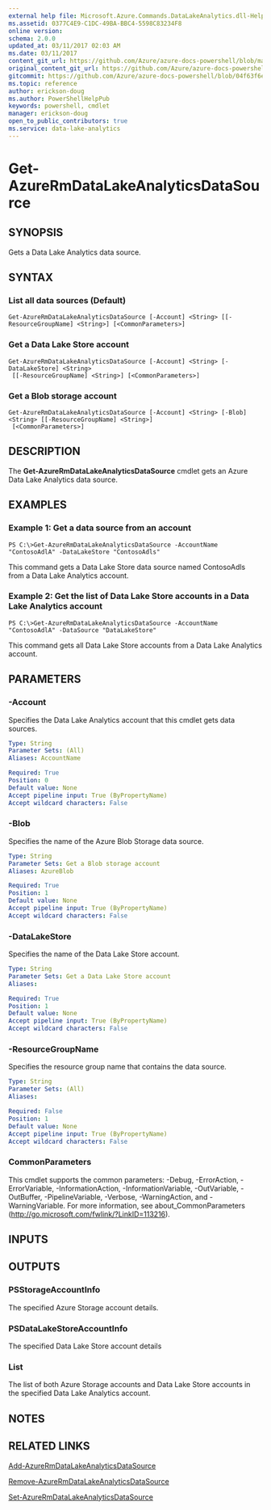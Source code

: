 ```yaml
---
external help file: Microsoft.Azure.Commands.DataLakeAnalytics.dll-Help.xml
ms.assetid: 0377C4E9-C1DC-49BA-BBC4-5598C83234F8
online version:
schema: 2.0.0
updated_at: 03/11/2017 02:03 AM
ms.date: 03/11/2017
content_git_url: https://github.com/Azure/azure-docs-powershell/blob/master/azureps-cmdlets-docs/ResourceManager/AzureRM.DataLakeAnalytics/v2.7.0/Get-AzureRmDataLakeAnalyticsDataSource.md
original_content_git_url: https://github.com/Azure/azure-docs-powershell/blob/master/azureps-cmdlets-docs/ResourceManager/AzureRM.DataLakeAnalytics/v2.7.0/Get-AzureRmDataLakeAnalyticsDataSource.md
gitcommit: https://github.com/Azure/azure-docs-powershell/blob/04f63f6e685743ace2c57eb157574e34e8610b1c
ms.topic: reference
author: erickson-doug
ms.author: PowerShellHelpPub
keywords: powershell, cmdlet
manager: erickson-doug
open_to_public_contributors: true
ms.service: data-lake-analytics
---
```


# Get-AzureRmDataLakeAnalyticsDataSource

## SYNOPSIS
Gets a Data Lake Analytics data source.

## SYNTAX

### List all data sources (Default)
```
Get-AzureRmDataLakeAnalyticsDataSource [-Account] <String> [[-ResourceGroupName] <String>] [<CommonParameters>]
```

### Get a Data Lake Store account
```
Get-AzureRmDataLakeAnalyticsDataSource [-Account] <String> [-DataLakeStore] <String>
 [[-ResourceGroupName] <String>] [<CommonParameters>]
```

### Get a Blob storage account
```
Get-AzureRmDataLakeAnalyticsDataSource [-Account] <String> [-Blob] <String> [[-ResourceGroupName] <String>]
 [<CommonParameters>]
```

## DESCRIPTION
The **Get-AzureRmDataLakeAnalyticsDataSource** cmdlet gets an Azure Data Lake Analytics data source.

## EXAMPLES

### Example 1: Get a data source from an account
```
PS C:\>Get-AzureRmDataLakeAnalyticsDataSource -AccountName "ContosoAdlA" -DataLakeStore "ContosoAdls"
```

This command gets a Data Lake Store data source named ContosoAdls from a Data Lake Analytics account.

### Example 2: Get the list of Data Lake Store accounts in a Data Lake Analytics account
```
PS C:\>Get-AzureRmDataLakeAnalyticsDataSource -AccountName "ContosoAdlA" -DataSource "DataLakeStore"
```

This command gets all Data Lake Store accounts from a Data Lake Analytics account.

## PARAMETERS

### -Account
Specifies the Data Lake Analytics account that this cmdlet gets data sources.

```yaml
Type: String
Parameter Sets: (All)
Aliases: AccountName

Required: True
Position: 0
Default value: None
Accept pipeline input: True (ByPropertyName)
Accept wildcard characters: False
```

### -Blob
Specifies the name of the Azure Blob Storage data source.

```yaml
Type: String
Parameter Sets: Get a Blob storage account
Aliases: AzureBlob

Required: True
Position: 1
Default value: None
Accept pipeline input: True (ByPropertyName)
Accept wildcard characters: False
```

### -DataLakeStore
Specifies the name of the Data Lake Store account.

```yaml
Type: String
Parameter Sets: Get a Data Lake Store account
Aliases: 

Required: True
Position: 1
Default value: None
Accept pipeline input: True (ByPropertyName)
Accept wildcard characters: False
```

### -ResourceGroupName
Specifies the resource group name that contains the data source.

```yaml
Type: String
Parameter Sets: (All)
Aliases: 

Required: False
Position: 1
Default value: None
Accept pipeline input: True (ByPropertyName)
Accept wildcard characters: False
```

### CommonParameters
This cmdlet supports the common parameters: -Debug, -ErrorAction, -ErrorVariable, -InformationAction, -InformationVariable, -OutVariable, -OutBuffer, -PipelineVariable, -Verbose, -WarningAction, and -WarningVariable. For more information, see about_CommonParameters (http://go.microsoft.com/fwlink/?LinkID=113216).

## INPUTS

## OUTPUTS

### PSStorageAccountInfo
The specified Azure Storage account details.

### PSDataLakeStoreAccountInfo
The specified Data Lake Store account details

### List<AdlDataSource>
The list of both Azure Storage accounts and Data Lake Store accounts in the specified Data Lake Analytics account.

## NOTES

## RELATED LINKS

[Add-AzureRmDataLakeAnalyticsDataSource](./Add-AzureRmDataLakeAnalyticsDataSource.md)

[Remove-AzureRmDataLakeAnalyticsDataSource](./Remove-AzureRmDataLakeAnalyticsDataSource.md)

[Set-AzureRmDataLakeAnalyticsDataSource](./Set-AzureRmDataLakeAnalyticsDataSource.md)


